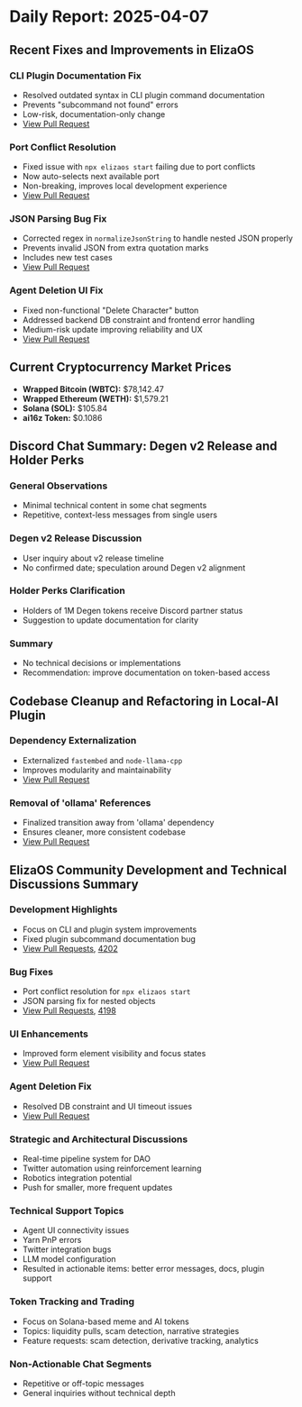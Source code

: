 # Daily Report: 2025-04-07

## Recent Fixes and Improvements in ElizaOS

### CLI Plugin Documentation Fix

- Resolved outdated syntax in CLI plugin command documentation
- Prevents "subcommand not found" errors
- Low-risk, documentation-only change
- [View Pull Request](https://github.com/elizaOS/eliza/pull/4200)

### Port Conflict Resolution

- Fixed issue with `npx elizaos start` failing due to port conflicts
- Now auto-selects next available port
- Non-breaking, improves local development experience
- [View Pull Request](https://github.com/elizaOS/eliza/pull/4199)

### JSON Parsing Bug Fix

- Corrected regex in `normalizeJsonString` to handle nested JSON properly
- Prevents invalid JSON from extra quotation marks
- Includes new test cases
- [View Pull Request](https://github.com/elizaOS/eliza/pull/4198)

### Agent Deletion UI Fix

- Fixed non-functional "Delete Character" button
- Addressed backend DB constraint and frontend error handling
- Medium-risk update improving reliability and UX
- [View Pull Request](https://github.com/elizaOS/eliza/pull/4197)

## Current Cryptocurrency Market Prices

- **Wrapped Bitcoin (WBTC):** $78,142.47
- **Wrapped Ethereum (WETH):** $1,579.21
- **Solana (SOL):** $105.84
- **ai16z Token:** $0.1086

## Discord Chat Summary: Degen v2 Release and Holder Perks

### General Observations

- Minimal technical content in some chat segments
- Repetitive, context-less messages from single users

### Degen v2 Release Discussion

- User inquiry about v2 release timeline
- No confirmed date; speculation around Degen v2 alignment

### Holder Perks Clarification

- Holders of 1M Degen tokens receive Discord partner status
- Suggestion to update documentation for clarity

### Summary

- No technical decisions or implementations
- Recommendation: improve documentation on token-based access

## Codebase Cleanup and Refactoring in Local-AI Plugin

### Dependency Externalization

- Externalized `fastembed` and `node-llama-cpp`
- Improves modularity and maintainability
- [View Pull Request](https://github.com/elizaOS/eliza/pull/4204)

### Removal of 'ollama' References

- Finalized transition away from 'ollama' dependency
- Ensures cleaner, more consistent codebase
- [View Pull Request](https://github.com/elizaOS/eliza/pull/4203)

## ElizaOS Community Development and Technical Discussions Summary

### Development Highlights

- Focus on CLI and plugin system improvements
- Fixed plugin subcommand documentation bug
- [View Pull Requests](https://github.com/elizaOS/eliza/pull/4200), [4202](https://github.com/elizaOS/eliza/pull/4202)

### Bug Fixes

- Port conflict resolution for `npx elizaos start`
- JSON parsing fix for nested objects
- [View Pull Requests](https://github.com/elizaOS/eliza/pull/4199), [4198](https://github.com/elizaOS/eliza/pull/4198)

### UI Enhancements

- Improved form element visibility and focus states
- [View Pull Request](https://github.com/elizaOS/eliza/pull/4201)

### Agent Deletion Fix

- Resolved DB constraint and UI timeout issues
- [View Pull Request](https://github.com/elizaOS/eliza/pull/4197)

### Strategic and Architectural Discussions

- Real-time pipeline system for DAO
- Twitter automation using reinforcement learning
- Robotics integration potential
- Push for smaller, more frequent updates

### Technical Support Topics

- Agent UI connectivity issues
- Yarn PnP errors
- Twitter integration bugs
- LLM model configuration
- Resulted in actionable items: better error messages, docs, plugin support

### Token Tracking and Trading

- Focus on Solana-based meme and AI tokens
- Topics: liquidity pulls, scam detection, narrative strategies
- Feature requests: scam detection, derivative tracking, analytics

### Non-Actionable Chat Segments

- Repetitive or off-topic messages
- General inquiries without technical depth
